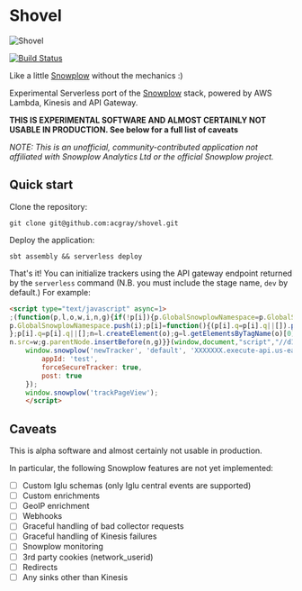 # Shovel

![Shovel](https://cdn.pbrd.co/images/HjY2A1V.png)

[![Build Status](https://travis-ci.org/acgray/shovel.svg?branch=master)](https://travis-ci.org/acgray/shovel)

Like a little [Snowplow](https://www.snowplowanalytics.com) without the mechanics :)

Experimental Serverless port of the [Snowplow](https://www.snowplowanalytics.com)
stack, powered by AWS Lambda, Kinesis and API Gateway.

**THIS IS EXPERIMENTAL SOFTWARE AND ALMOST CERTAINLY NOT USABLE IN PRODUCTION.
See below for a full list of caveats**

*NOTE: This is an unofficial, community-contributed application not affiliated
with Snowplow Analytics Ltd or the official Snowplow project.*

## Quick start

Clone the repository:

```
git clone git@github.com:acgray/shovel.git
```

Deploy the application:

```
sbt assembly && serverless deploy
```

That's it!  You can initialize trackers using the API gateway endpoint returned
by the `serverless` command (N.B. you must include the stage name, `dev` by
default.)  For example:

```html
<script type="text/javascript" async=1>
;(function(p,l,o,w,i,n,g){if(!p[i]){p.GlobalSnowplowNamespace=p.GlobalSnowplowNamespace||[];
p.GlobalSnowplowNamespace.push(i);p[i]=function(){(p[i].q=p[i].q||[]).push(arguments)
};p[i].q=p[i].q||[];n=l.createElement(o);g=l.getElementsByTagName(o)[0];n.async=1;
n.src=w;g.parentNode.insertBefore(n,g)}}(window,document,"script","//d1fc8wv8zag5ca.cloudfront.net/2.9.0/sp.js","snowplow"));
    window.snowplow('newTracker', 'default', 'XXXXXXX.execute-api.us-east-1.amazonaws.com/dev', {
        appId: 'test',
        forceSecureTracker: true,
        post: true
    });
    window.snowplow('trackPageView');
    </script>
```

## Caveats

This is alpha software and almost certainly not usable in production.

In particular, the following Snowplow features are not yet implemented:

- [ ] Custom Iglu schemas (only Iglu central events are supported)
- [ ] Custom enrichments
- [ ] GeoIP enrichment
- [ ] Webhooks
- [ ] Graceful handling of bad collector requests
- [ ] Graceful handling of Kinesis failures
- [ ] Snowplow monitoring
- [ ] 3rd party cookies (network_userid)
- [ ] Redirects
- [ ] Any sinks other than Kinesis